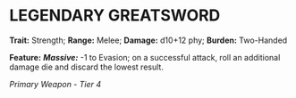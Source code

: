 # LEGENDARY GREATSWORD

**Trait:** Strength; **Range:** Melee; **Damage:** d10+12 phy; **Burden:** Two-Handed

**Feature:** ***Massive:*** -1 to Evasion; on a successful attack, roll an additional damage die and discard the lowest result.

*Primary Weapon - Tier 4*